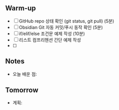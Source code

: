 

## Warm-up
- [ ] GitHub repo 상태 확인 (git status, git pull) (5분)
- [ ] Obsidian Git 자동 커밋/푸시 동작 확인 (5분)
- [ ] if/elif/else 조건문 예제 작성 (10분)
- [ ] 리스트 컴프리헨션 간단 예제 작성
- [ ] 

## Notes
- 오늘 배운 점:

## Tomorrow
- 계획: